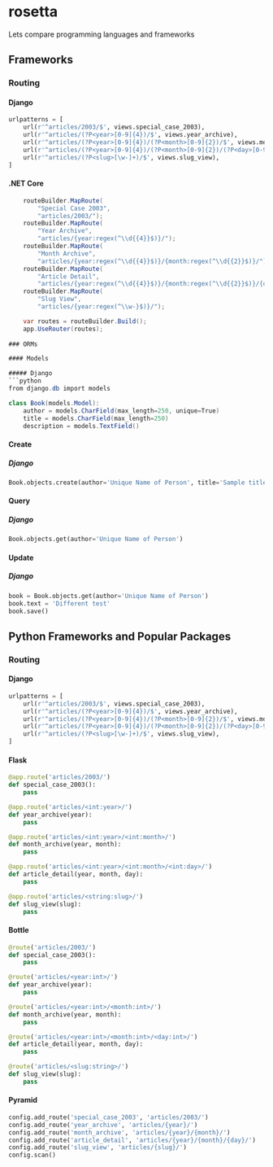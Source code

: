# rosetta
Lets compare programming languages and frameworks

## Frameworks

### Routing

#### Django

```python
urlpatterns = [     
    url(r'^articles/2003/$', views.special_case_2003),
    url(r'^articles/(?P<year>[0-9]{4})/$', views.year_archive),
    url(r'^articles/(?P<year>[0-9]{4})/(?P<month>[0-9]{2})/$', views.month_archive),
    url(r'^articles/(?P<year>[0-9]{4})/(?P<month>[0-9]{2})/(?P<day>[0-9]{2})/$', views.article_detail),
    url(r'^articles/(?P<slug>[\w-]+)/$', views.slug_view),
]
```

#### .NET Core
```cs
    routeBuilder.MapRoute(
        "Special Case 2003",
        "articles/2003/");
    routeBuilder.MapRoute(
        "Year Archive",
        "articles/{year:regex(^\\d{{4}}$)}/");
    routeBuilder.MapRoute(
        "Month Archive",
        "articles/{year:regex(^\\d{{4}}$)}/{month:regex(^\\d{{2}}$)}/");
    routeBuilder.MapRoute(
        "Article Detail",
        "articles/{year:regex(^\\d{{4}}$)}/{month:regex(^\\d{{2}}$)}/{day:regex(^\\d{{2}}$)}/");
    routeBuilder.MapRoute(
        "Slug View",
        "articles/{year:regex(^\\w-}$)}/");

    var routes = routeBuilder.Build();
    app.UseRouter(routes);
    
### ORMs

#### Models

##### Django
```python
from django.db import models

class Book(models.Model):
    author = models.CharField(max_length=250, unique=True)
    title = models.CharField(max_length=250)
    description = models.TextField()
```

#### Create

##### Django
```python
Book.objects.create(author='Unique Name of Person', title='Sample title', text='Test')
```

#### Query

##### Django
```python
Book.objects.get(author='Unique Name of Person')
```

#### Update

##### Django
```python
book = Book.objects.get(author='Unique Name of Person')
book.text = 'Different test'
book.save()
```


## Python Frameworks and Popular Packages

### Routing

#### Django
```python
urlpatterns = [     
    url(r'^articles/2003/$', views.special_case_2003),
    url(r'^articles/(?P<year>[0-9]{4})/$', views.year_archive),
    url(r'^articles/(?P<year>[0-9]{4})/(?P<month>[0-9]{2})/$', views.month_archive),
    url(r'^articles/(?P<year>[0-9]{4})/(?P<month>[0-9]{2})/(?P<day>[0-9]{2})/$', views.article_detail),
    url(r'^articles/(?P<slug>[\w-]+)/$', views.slug_view),
]
```

#### Flask
```python   
@app.route('articles/2003/')
def special_case_2003():
	pass

@app.route('articles/<int:year>/')
def year_archive(year):
	pass

@app.route('articles/<int:year>/<int:month>/')
def month_archive(year, month):
	pass

@app.route('articles/<int:year>/<int:month>/<int:day>/')
def article_detail(year, month, day):
	pass

@app.route('articles/<string:slug>/')
def slug_view(slug):
	pass
```

#### Bottle
```python
@route('articles/2003/')
def special_case_2003():
	pass

@route('articles/<year:int>/')
def year_archive(year):
	pass

@route('articles/<year:int>/<month:int>/')
def month_archive(year, month):
	pass

@route('articles/<year:int>/<month:int>/<day:int>/')
def article_detail(year, month, day):
	pass

@route('articles/<slug:string>/')
def slug_view(slug):
	pass
```

#### Pyramid
```python
config.add_route('special_case_2003', 'articles/2003/')
config.add_route('year_archive', 'articles/{year}/')
config.add_route('month_archive', 'articles/{year}/{month}/')
config.add_route('article_detail', 'articles/{year}/{month}/{day}/')
config.add_route('slug_view', 'articles/{slug}/')
config.scan()
```
